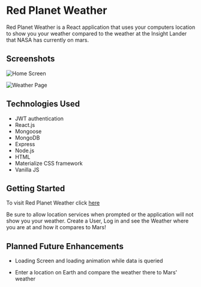 # Red Planet Weather
Red Planet Weather is a React application that uses your computers location to show you your weather compared to the weather at the Insight Lander that NASA has currently on mars. 


## Screenshots

![Home Screen](https://i.imgur.com/pcoDGmM.png)

![Weather Page](https://i.imgur.com/62Nodp7.png)


## Technologies Used

- JWT authentication
- React.js
- Mongoose
- MongoDB
- Express
- Node.js
- HTML
- Materialize CSS framework
- Vanilla JS

## Getting Started

To visit Red Planet Weather click [here](https://red-planet-weather.herokuapp.com/)

Be sure to allow location services when prompted or the application will not show you your weather.  Create a User, Log in and see the Weather where you are at and how it compares to Mars!

## Planned Future Enhancements

- Loading Screen and loading animation while data is queried

- Enter a location on Earth and compare the weather there to Mars' weather

